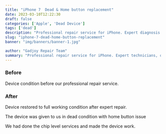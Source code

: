 ```yaml
---
title: "iPhone 7  Dead & Home button replacement"
date: 2023-03-10T12:22:30
draft: false
categories: ['Apple', 'Dead Device']
tags: ['dead']
description: "Professional repair service for iPhone. Expert diagnosis and quality repairs in Bangalore."
slug: "iphone-7-dead-home-button-replacement"
banner: "img/banners/banner-1.jpg"

author: "Gadjoy Repair Team"
summary: "Professional repair service for iPhone. Expert technicians, quality parts, warranty included."
---
```


### Before

Device condition before our professional repair service.

### After

Device restored to full working condition after expert repair.

The device was given to us in dead condition with home button issue

We had done the chip level services and made the device work.